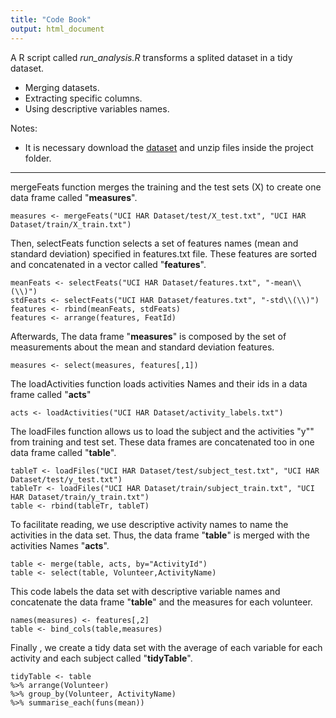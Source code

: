```yaml
---
title: "Code Book"
output: html_document
---
```

A R script called *run_analysis.R* transforms a splited dataset in a tidy dataset. 

* Merging datasets.
* Extracting specific columns.
* Using descriptive variables names.
    
Notes: 

- It is necessary download the [dataset](https://d396qusza40orc.cloudfront.net/getdata%2Fprojectfiles%2FUCI%20HAR%20Dataset.zip) and unzip files inside the project folder.

---

mergeFeats function merges the training and the test sets (X) to create one data frame called "**measures**".
```{r}
measures <- mergeFeats("UCI HAR Dataset/test/X_test.txt", "UCI HAR Dataset/train/X_train.txt")
```
Then, selectFeats function selects a set of features names (mean and standard deviation) specified in features.txt file. These features are sorted and concatenated in a vector called "**features**".
```{r}
meanFeats <- selectFeats("UCI HAR Dataset/features.txt", "-mean\\(\\)")
stdFeats <- selectFeats("UCI HAR Dataset/features.txt", "-std\\(\\)")
features <- rbind(meanFeats, stdFeats)
features <- arrange(features, FeatId)
```

Afterwards, The data frame "**measures**" is composed by the set of measurements about the mean and standard deviation features. 
```{r}
measures <- select(measures, features[,1])
```
The loadActivities function loads activities Names and their ids in a data frame called "**acts**"
```{r}
acts <- loadActivities("UCI HAR Dataset/activity_labels.txt")
```
The loadFiles function allows us to load the subject and the activities "y"" from training and test set. These data frames are concatenated too in one data frame called "**table**".
```{r}
tableT <- loadFiles("UCI HAR Dataset/test/subject_test.txt", "UCI HAR Dataset/test/y_test.txt")
tableTr <- loadFiles("UCI HAR Dataset/train/subject_train.txt", "UCI HAR Dataset/train/y_train.txt")
table <- rbind(tableTr, tableT)
```

To facilitate reading, we use descriptive activity names to name the activities in the data set. Thus, the data frame "**table**" is merged with the activities Names "**acts**".
```{r}
table <- merge(table, acts, by="ActivityId") 
table <- select(table, Volunteer,ActivityName)
```

This code labels the data set with descriptive variable names and concatenate the data frame "**table**" and the measures for each volunteer. 
```{r}
names(measures) <- features[,2] 
table <- bind_cols(table,measures)
```

Finally , we create a tidy data set with the average of each variable for each activity and each subject called "**tidyTable**".
```{r}
tidyTable <- table 
%>% arrange(Volunteer) 
%>% group_by(Volunteer, ActivityName) 
%>% summarise_each(funs(mean))
```
